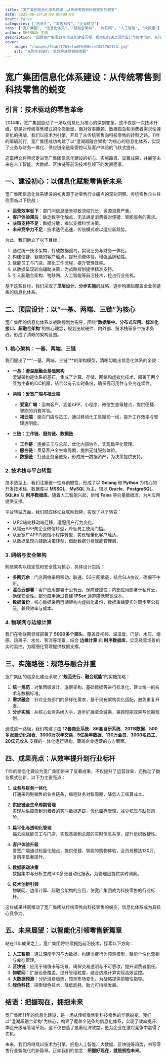 ```yaml
---
title: "宽广集团信息化体系建设：从传统零售到科技零售的蜕变"
date: 2025-06-15T19:09:00+09:00
draft: false
categories: ["信息化", "零售科技", "企业转型"]
tags: ["宽广集团", "信息化体系", "超融合架构", "物联网", "人工智能", "大数据"]
author: SHENNAN 沈楠
description: "回顾宽广集团11年信息化建设历程，探索如何通过顶层设计与技术创新，从传统零售蜕变为科技驱动的现代化企业，并展望人工智能与大数据引领的未来。"
cover:
    image: "/images/94abff761efad89d50ecef0457621f4.jpg" 
    alt: "从跑步到骑行：意外解决的健康难题"
---
```


# 宽广集团信息化体系建设：从传统零售到科技零售的蜕变

## 引言：技术驱动的零售革命

2014年，宽广集团启动了一场以信息化为核心的深刻变革。这不仅是一次技术升级，更是对传统零售模式的全面重塑。面对效率瓶颈、数据孤岛和消费者需求快速变化的挑战，我们以技术为引擎，开启了从传统零售向科技零售的转型之路。11年的砥砺前行，宽广集团成功构建了以“澄湖超融合架构”为核心的信息化体系，实现了业务与财务一体化、供应链全链条管控以及客户体验的飞跃式提升。

这篇博文将带您走进宽广集团信息化建设的初心、实施路径、显著成果，并展望未来在人工智能、大数据、区块链等前沿技术引领下的发展愿景。

## 一、建设初心：以信息化赋能零售新未来

宽广集团信息化体系建设的初衷源于对零售行业痛点的深刻洞察。传统零售企业往往面临以下挑战：

- **运营效率低下**：部门间信息壁垒导致流程冗长，资源浪费严重。
- **客户体验滞后**：缺乏数字化触点，无法满足消费者对便捷、智能服务的需求。
- **决策支持不足**：数据分散，难以支撑科学决策。
- **未来竞争力不足**：技术迭代迅速，传统模式难以适应新趋势。

为此，我们确立了以下目标：

1. 通过统一技术架构，打破数据孤岛，实现业务与财务一体化。
2. 构建便捷、智能的客户触点，提升消费体验，增强品牌粘性。
3. 赋能员工与门店，简化工作流程，提升管理效率。
4. 从数据呈现转向辅助决策，为战略规划提供精准支持。
5. 引入超融合架构、物联网、人工智能等前沿技术，抢占行业先机。

基于这些目标，我们采取了**顶层设计、分步实施**的战略，逐步构建起覆盖全业务链条的信息化体系。

## 二、顶层设计：以“一基、两端、三链”为核心

宽广集团的信息化体系以战略规划为先导，围绕“**数据集中、分布式应用、标准化接口、超融合架构**”的核心理念，规划出软硬件、内外部、技术栈等多个技术条线，形成了清晰的架构蓝图。

### 1. 核心架构：一基、两端、三链

我们提出了**“一基、两端、三链”**的架构模型，清晰勾勒出信息化体系的全貌：

- **一基：澄湖超融合基础架构**  
  澄湖架构是体系的基石，集成了计算、存储、网络和虚拟化技术，部署于两个互为主备的IDC机房，结合公有云实时备份，确保高可用性与业务连续性。

- **两端：爱宽广端与福云端**  
  - **爱宽广端**：面向客户，涵盖APP、小程序、微信生态等触点，提供便捷、智能的消费体验。  
  - **福云端**：面向门店与员工，通过移动化工具赋能一线，提升工作效率与管理透明度。

- **三链：工作链、服务链、数据链**  
  - **工作链**：连接员工与总部，优化内部协作，实现扁平化管理。  
  - **服务链**：贯穿客户全生命周期，提供无缝服务体验。  
  - **数据链**：打通业务全链条，形成统一数据资产，为决策提供支持。

### 2. 技术栈与平台转型

技术选型上，我们注重统一性与前瞻性，形成了以 **Golang** 和 **Python** 为核心的开发技术栈，数据库以 **MSSQL**、**MySQL** 为主，辅以 **Oracle**、**PostgreSQL**、**SQLite** 及 **时序数据库**。随着人工智能兴起，新增 **Faiss** 等向量数据库，为AI应用提供支撑。

平台转型方面，我们顺应移动互联网趋势，实现了以下转变：

- 从PC端向移动端迁移，适配用户行为变化。
- 从福云APP向企业微信转型，降低员工使用门槛。
- 从爱宽广APP向微信小程序转型，实现轻量化客户触达。
- 从数据呈现向辅助决策转型，借助数据分析赋能管理层。

### 3. 网络与安全架构

网络架构以稳定性和安全性为核心，具体设计包括：

- **多网冗余**：门店网络采用移动、联通、5G三网承载，结合SLA协议，确保不中断。
- **混合云部署**：客户应用部署于公有云，保障便捷性；内部应用部署于私有云，确保安全性。部分应用通过自建 **IPSec** 通道降低带宽成本。
- **数据备份**：核心数据采用澄湖架构内虚拟化备份，数据库摘要实时同步至公有云，兼顾效率与成本。

### 4. 物联网与边缘计算

我们在物联网领域部署了 **5000多个探头**，覆盖音视频、温湿度、门禁、水压、烟感、热离子、水位、客流等场景。结合 **边缘计算** 和 **时序数据库**，实现经营场景的实时监控，为精细化管理提供数据支撑。

## 三、实施路径：规范与融合并重

宽广集团的信息化建设采取了“**规范先行、融合赋能**”的实施策略：

1. **统一规范**：对集团级设计、底层架构、基础数据等进行标准化，建立统一的技术与数据标准。
2. **需求融合**：针对业务部门的多样化需求，基于现有架构优化适配，避免重复开发。
3. **分步实施**：从核心业务系统入手，逐步扩展至全链条，兼顾短期效果与长期规划。

通过这一路径，我们构建了由 **12套商业系统**、**86套自研系统**、**20TB数据**、**500多张自动化报表**、**3000万次年交易**、**5亿条年数据**、**130万会员**、**3000名员工**、**20亿元收入** 支撑的一体化运行架构，覆盖企业运营的方方面面。

## 四、成果亮点：从效率提升到行业标杆

11年的信息化建设为宽广集团带来了显著成果，不仅提升了运营效率，还推动了商业模式创新，以下为主要亮点：

1. **业务与财务一体化**  
   打通采购到销售的业务链条，缩短财务对账周期，降低人工核算成本。

2. **供应链全生命周期管理**  
   实现从供应商到消费者的实时数据追踪，优化库存管理，减少积压与缺货风险。

3. **扁平化与透明化管理**  
   福云端赋能员工与门店，实现基层到总部的实时信息共享，提升组织敏捷性。

4. **客户体验升级**  
   爱宽广端通过轻量化触点，提供便捷、智能的购物体验，会员规模达130万，复购率显著提升。

5. **数据驱动决策**  
   数据集中与分析生成500多张自动化报表，为管理层提供实时洞察。

6. **技术创新引领**  
   物联网、边缘计算、超融合架构的应用，使宽广集团成为科技零售的行业标杆。

这些成果共同推动了宽广集团从传统零售向科技零售的蜕变，信息化体系成为其核心竞争力。

## 五、未来展望：以智能化引领零售新篇章

站在11年成果之上，宽广集团将继续拥抱前沿技术，探索以下方向：

1. **人工智能**：通过深度学习与大数据，构建消费行为预测模型，赋能个性化营销与库存管理。
2. **区块链**：应用于储值卡等场景，确保交易透明与不可篡改，提升消费者信任。
3. **物联网**：扩展设备覆盖，提升管理粒度，结合边缘计算实现高效监控。
4. **大数据预测**：分析消费趋势，预测市场变化，为战略提供前瞻性指导。
5. **绿色科技**：探索绿色技术，降低能耗，助力可持续发展。

## 结语：把握现在，拥抱未来

宽广集团11年的信息化建设，是一场从传统零售到科技零售的华丽蜕变。我们以“澄湖超融合架构”为核心，构建了覆盖全链条的信息化体系，实现了效率提升、体验升级与管理革新。这不仅创造了显著经济效益，更为企业在激烈竞争中赢得了先机。

未来，我们将继续以技术为引擎，拥抱人工智能、大数据、区块链等趋势，书写零售行业智能化的新篇章。正如我们的信念：**把握好现在，就是拥抱未来**。